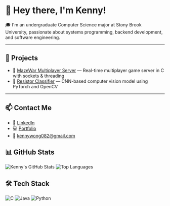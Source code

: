 # 👋 Hey there, I'm Kenny!

🎓 I'm an undergraduate Computer Science major at Stony Brook University, passionate about systems programming, backend development, and software engineering.

---

## 🧪 Projects

- 🔌 [MazeWar Multiplayer Server](https://github.com/kenny082/mazewar-multiplayer) — Real-time multiplayer game server in C with sockets & threading  
- 🤖 [Resistor Classifier](https://github.com/kenny082/Classify-Resistor) — CNN-based computer vision model using PyTorch and OpenCV  

---

## 📫 Contact Me

- 💼 [LinkedIn](https://www.linkedin.com/in/kenny-wong-714548276/)
- 💻 [Portfolio](https://yourwebsite.com)
- 📧 kennywong082@gmail.com

## 📊 GitHub Stats

![Kenny's GitHub Stats](https://github-readme-stats.vercel.app/api?username=kenny082&show_icons=true&theme=github_dark&hide_border=true)
![Top Languages](https://github-readme-stats.vercel.app/api/top-langs/?username=kenny082&layout=compact&theme=github_dark&hide_border=true)


## 🛠️ Tech Stack

![C](https://img.shields.io/badge/C-00599C?style=flat&logo=c&logoColor=white)
![Java](https://img.shields.io/badge/Java-ED8B00?style=flat&logo=openjdk&logoColor=white)
![Python](https://img.shields.io/badge/Python-3670A0?style=flat&logo=python&logoColor=white)
